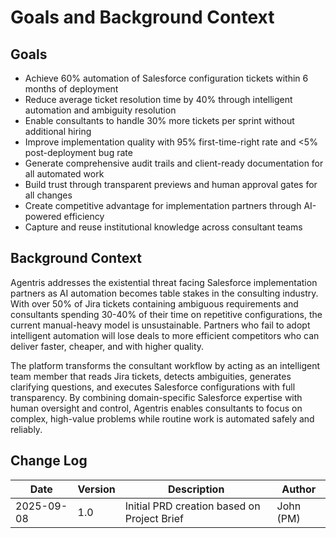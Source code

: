 # Goals and Background Context

## Goals

- Achieve 60% automation of Salesforce configuration tickets within 6 months of deployment
- Reduce average ticket resolution time by 40% through intelligent automation and ambiguity resolution
- Enable consultants to handle 30% more tickets per sprint without additional hiring
- Improve implementation quality with 95% first-time-right rate and <5% post-deployment bug rate
- Generate comprehensive audit trails and client-ready documentation for all automated work
- Build trust through transparent previews and human approval gates for all changes
- Create competitive advantage for implementation partners through AI-powered efficiency
- Capture and reuse institutional knowledge across consultant teams

## Background Context

Agentris addresses the existential threat facing Salesforce implementation partners as AI automation becomes table stakes in the consulting industry. With over 50% of Jira tickets containing ambiguous requirements and consultants spending 30-40% of their time on repetitive configurations, the current manual-heavy model is unsustainable. Partners who fail to adopt intelligent automation will lose deals to more efficient competitors who can deliver faster, cheaper, and with higher quality.

The platform transforms the consultant workflow by acting as an intelligent team member that reads Jira tickets, detects ambiguities, generates clarifying questions, and executes Salesforce configurations with full transparency. By combining domain-specific Salesforce expertise with human oversight and control, Agentris enables consultants to focus on complex, high-value problems while routine work is automated safely and reliably.

## Change Log

| Date       | Version | Description                                 | Author    |
| ---------- | ------- | ------------------------------------------- | --------- |
| 2025-09-08 | 1.0     | Initial PRD creation based on Project Brief | John (PM) |
